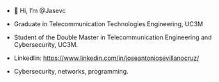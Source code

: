 - 👋 Hi, I’m @Jasevc
- Graduate in Telecommunication Technologies Engineering, UC3M
- Student of the Double Master in Telecommunication Engineering and Cybersecurity, UC3M.
  
- Linkedlin: https://www.linkedin.com/in/joseantoniosevillanocruz/
- Cybersecurity, networks, programming. 

<!---
Jasevc/Jasevc is a ✨ special ✨ repository because its `README.md` (this file) appears on your GitHub profile.
You can click the Preview link to take a look at your changes.
--->
